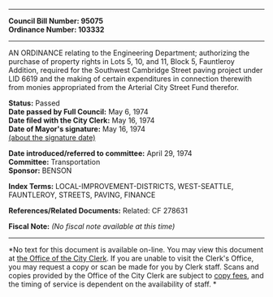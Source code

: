 * * * * *  
  
**Council Bill Number: [](#h0)[](#h2)95075**   
**Ordinance Number: 103332**  
  
* * * * *  
  
AN ORDINANCE relating to the Engineering Department; authorizing the purchase of property rights in Lots 5, 10, and 11, Block 5, Fauntleroy Addition, required for the Southwest Cambridge Street paving project under LID 6619 and the making of certain expenditures in connection therewith from monies appropriated from the Arterial City Street Fund therefor.  
  
**Status:** Passed   
**Date passed by Full Council:** May 6, 1974   
**Date filed with the City Clerk:** May 16, 1974   
**Date of Mayor's signature:** May 16, 1974   
[(about the signature date)](/~public/approvaldate.htm)   
  
  
**Date introduced/referred to committee:** April 29, 1974   
**Committee:** Transportation   
**Sponsor:** BENSON   
  
**Index Terms:** LOCAL-IMPROVEMENT-DISTRICTS, WEST-SEATTLE, FAUNTLEROY, STREETS, PAVING, FINANCE  
  
**References/Related Documents:** Related: CF 278631  
  
**Fiscal Note:** *(No fiscal note available at this time)*  
  
* * * * *  
  
*No text for this document is available on-line. You may view this document at [the Office of the City Clerk](http://www.seattle.gov/leg/clerk/contactUs.htm). If you are unable to visit the Clerk's Office, you may request a copy or scan be made for you by Clerk staff. Scans and copies provided by the Office of the City Clerk are subject to [copy fees](http://clerk.seattle.gov/~public/clerkfees.htm), and the timing of service is dependent on the availability of staff. *  
  
  

